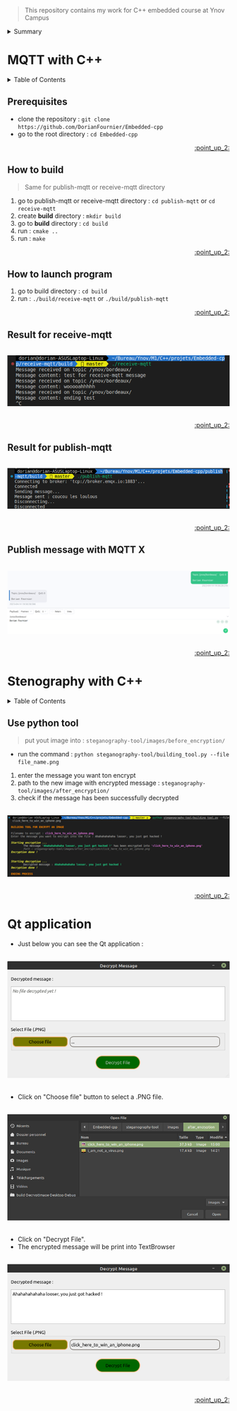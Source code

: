 <div id="top"></div>

>This repository contains my work for C++ embedded course at Ynov Campus

<details>
  <summary>Summary</summary>
  <ol>
    <li><a href="#mqtt-with-c">MQTT with C++</a></li>
    <li><a href="#stenography-with-c">Stenography with C++</a></li>
  </ol>
</details>

# MQTT with C++

<details>
  <summary>Table of Contents</summary>
  <ol>
    <li><a href="#prerequisites">Prerequisites</a></li>
    <li><a href="#how-to-build">How to build</a></li>
    <li><a href="#how-to-launch-program">How to launch program</a></li>
    <li><a href="#result-for-receive-mqtt">Result for receive-mqtt</a></li>
    <li><a href="#result-for-publish-mqtt">Result for publish-mqtt</a></li>
    <li><a href="#publish-message-with-mqtt-x">Publish message with MQTT X</a></li>
  </ol>
</details>

## Prerequisites

- clone the repository : ```git clone https://github.com/DorianFournier/Embedded-cpp```
- go to the root directory : ```cd Embedded-cpp```

<p align="right"><a href="#top">:point_up_2:</a></p>

## How to build
> Same for publish-mqtt or receive-mqtt directory

1. go to publish-mqtt or receive-mqtt directory : ```cd publish-mqtt``` or ```cd receive-mqtt```
2. create **build** directory : ```mkdir build``` 
3. go to **build** directory : ```cd build```
4. run : ```cmake ..```
5. run : ```make```

<p align="right"><a href="#top">:point_up_2:</a></p>

## How to launch program 

1. go to build directory : ```cd build```
2. run : ```./build/receive-mqtt``` or ```./build/publish-mqtt```

<p align="right"><a href="#top">:point_up_2:</a></p>

## Result for receive-mqtt 
<div align="center">
  </br>
  <img src="images/receive-mqtt message test.png" alt="Receive-mqtt test">
  </br></br>
</div>

<p align="right"><a href="#top">:point_up_2:</a></p>

## Result for publish-mqtt
<div align="center">
  </br>
  <img src="images/publish-mqtt-message.png" alt="Receive-mqtt test">
  </br></br>
</div>

<p align="right"><a href="#top">:point_up_2:</a></p>

## Publish message with MQTT X
<div align="center">
  </br>
  <img src="images/publish-mqttx.png" alt="Publish on MQTT X">
  </br></br>
</div>

<p align="right"><a href="#top">:point_up_2:</a></p>

# Stenography with C++

<details>
  <summary>Table of Contents</summary>
  <ol>
    <li><a href="#use-python-tool">Use python tool</a></li>
    <li><a href="#qt-application">Qt application</a></li>
  </ol>
</details>

## Use python tool

> put yout image into : ```steganography-tool/images/before_encryption/```

- run the command : ```python steganography-tool/building_tool.py --file file_name.png```

1. enter the message you want ton encrypt
2. path to the new image with encrypted message : ```steganography-tool/images/after_encryption/```
2. check if the message has been successfully decrypted

<div align="center">
  </br>
  <img src="images/building_tool.png" alt="Result python tool">
  </br></br>
</div>

<p align="right"><a href="#top">:point_up_2:</a></p>

# Qt application

- Just below you can see the Qt application :

<div align="left">
  </br>
  <img src="images/application.png" alt="Qt application">
  </br></br>
</div>

- Click on "Choose file" button to select a .PNG file.

<div align="left">
  </br>
  <img src="images/browse_file.png" alt="Browse file">
  </br></br>
</div>

- Click on "Decrypt File". 
- The encrypted message will be print into TextBrowser
<div align="left">
  </br>
  <img src="images/decrypted_message.png" alt="Result python tool">
  </br></br>
</div>

<p align="right"><a href="#top">:point_up_2:</a></p>
